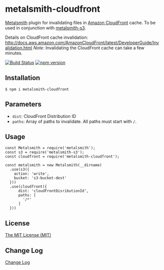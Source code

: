 # metalsmith-cloudfront
[Metalsmith](http://www.metalsmith.io/) plugin for invalidating files in
[Amazon CloudFront](http://docs.aws.amazon.com/AmazonCloudFront/latest/DeveloperGuide/) cache.
To be used in conjunction with [metalsmith-s3](https://github.com/mwishek/metalsmith-s3).

Details on CloudFront cache invalidation: http://docs.aws.amazon.com/AmazonCloudFront/latest/DeveloperGuide/Invalidation.html
*Note:* Invalidating the CloudFront cache can take a few minutes.

[![Build Status](https://travis-ci.org/carlnordenfelt/metalsmith-cloudfront.svg?branch=master)](https://travis-ci.org/carlnordenfelt/metalsmith-cloudfront)
[![npm version](https://badge.fury.io/js/metalsmith-cloudfront.svg)](https://badge.fury.io/js/metalsmith-cloudfront)

## Installation
```
$ npm i metalsmith-cloudfront
```

## Parameters
* `dist`: CloudFront Distribution ID
* `paths`: Array of paths to invalidate. All paths must start with `/`.

## Usage
```node
const Metalsmith = require('metalsmith');
const s3 = require('metalsmith-s3');
const cloudfront = require('metalsmith-cloudfront');

const metalsmith = new Metalsmith(__dirname)
  .use(s3({
    action: 'write',
    bucket: 's3-bucket-dest'
  }))
  .use(cloudfront({
      dist: 'cloudFrontDisributionId',
      paths: [
        '/*'
      ]
  }))
```

## License

[The MIT License (MIT)](/LICENSE)

## Change Log

[Change Log](/CHANGELOG.md)
